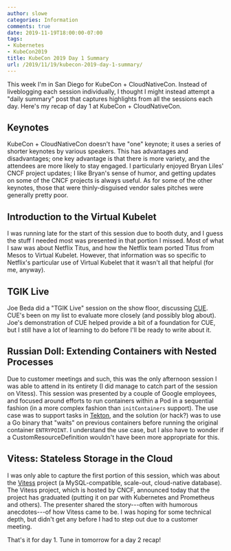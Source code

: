 ```yaml
---
author: slowe
categories: Information
comments: true
date: 2019-11-19T18:00:00-07:00
tags:
- Kubernetes
- KubeCon2019
title: KubeCon 2019 Day 1 Summary
url: /2019/11/19/kubecon-2019-day-1-summary/
---
```


This week I'm in San Diego for KubeCon + CloudNativeCon. Instead of liveblogging each session individually, I thought I might instead attempt a "daily summary" post that captures highlights from all the sessions each day. Here's my recap of day 1 at KubeCon + CloudNativeCon.<!--more-->

## Keynotes

KubeCon + CloudNativeCon doesn't have "one" keynote; it uses a series of shorter keynotes by various speakers. This has advantages and disadvantages; one key advantage is that there is more variety, and the attendees are more likely to stay engaged. I particularly enjoyed Bryan Liles' CNCF project updates; I like Bryan's sense of humor, and getting updates on some of the CNCF projects is always useful. As for some of the other keynotes, those that were thinly-disguised vendor sales pitches were generally pretty poor.

## Introduction to the Virtual Kubelet

I was running late for the start of this session due to booth duty, and I guess the stuff I needed most was presented in that portion I missed. Most of what I saw was about Netflix Titus, and how the Netflix team ported Titus from Mesos to Virtual Kubelet. However, that information was so specific to Netflix's particular use of Virtual Kubelet that it wasn't all that helpful (for me, anyway).

## TGIK Live

Joe Beda did a "TGIK Live" session on the show floor, discussing [CUE][link-1]. CUE's been on my list to evaluate more closely (and possibly blog about). Joe's demonstration of CUE helped provide a bit of a foundation for CUE, but I still have a lot of learning to do before I'll be ready to write about it.

## Russian Doll: Extending Containers with Nested Processes

Due to customer meetings and such, this was the only afternoon session I was able to attend in its entirety (I did manage to catch part of the session on Vitess). This session was presented by a couple of Google employees, and focused around efforts to run containers within a Pod in a sequential fashion (in a more complex fashion than `initContainers` support). The use case was to support tasks in [Tekton][link-2], and the solution (or hack?) was to use a Go binary that "waits" on previous containers before running the original container `ENTRYPOINT`. I understand the use case, but I also have to wonder if a CustomResourceDefinition wouldn't have been more appropriate for this.

## Vitess: Stateless Storage in the Cloud

I was only able to capture the first portion of this session, which was about the [Vitess][link-3] project (a MySQL-compatible, scale-out, cloud-native database). The Vitess project, which is hosted by CNCF, announced today that the project has graduated (putting it on par with Kubernetes and Prometheus and others). The presenter shared the story---often with humorous anecdotes---of how Vitess came to be. I was hoping for some technical depth, but didn't get any before I had to step out due to a customer meeting.

That's it for day 1. Tune in tomorrow for a day 2 recap!

[link-1]: https://cuelang.org/
[link-2]: https://tekton.dev/
[link-3]: https://vitess.io/
